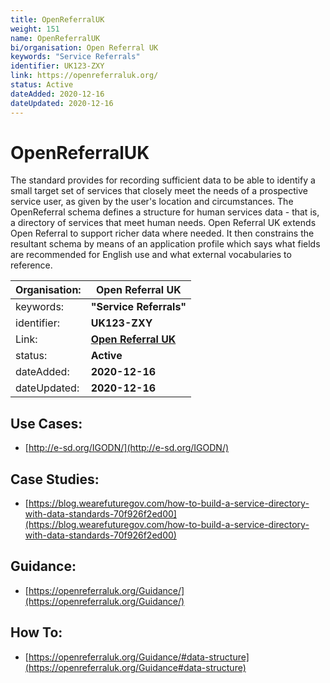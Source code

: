 ```yaml
---
title: OpenReferralUK
weight: 151
name: OpenReferralUK
bi/organisation: Open Referral UK
keywords: "Service Referrals"
identifier: UK123-ZXY
link: https://openreferraluk.org/
status: Active
dateAdded: 2020-12-16
dateUpdated: 2020-12-16
---
```


# OpenReferralUK

The standard provides for recording sufficient data to be able to identify a small target set of services that closely meet the needs of a prospective service user, as given by the user's location and circumstances. The OpenReferral schema defines a structure for human services data - that is, a directory of services that meet human needs. Open Referral UK extends Open Referral to support richer data where needed. It then constrains the resultant schema by means of an application profile which says what fields are recommended for English use and what external vocabularies to reference.

| Organisation: | **Open Referral UK** |
| --- | --- |
| keywords: | **"Service Referrals"** |
| identifier: | **UK123-ZXY** |
| Link: | **[Open Referral UK](https://openreferraluk.org/)** |
| status: | **Active** |
| dateAdded: | **2020-12-16** |
| dateUpdated: | **2020-12-16** |


## Use Cases:
 - [http://e-sd.org/IGODN/](http://e-sd.org/IGODN/)

## Case Studies:
  - [https://blog.wearefuturegov.com/how-to-build-a-service-directory-with-data-standards-70f926f2ed00](https://blog.wearefuturegov.com/how-to-build-a-service-directory-with-data-standards-70f926f2ed00)

## Guidance:
 - [https://openreferraluk.org/Guidance/](https://openreferraluk.org/Guidance/)

## How To:
 - [https://openreferraluk.org/Guidance/#data-structure](https://openreferraluk.org/Guidance#data-structure)
